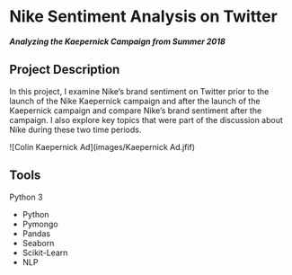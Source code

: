 # **Nike Sentiment Analysis on Twitter**
***Analyzing the Kaepernick Campaign from Summer 2018***

## Project Description
In this project, I examine Nike’s brand sentiment on Twitter prior to the launch of the Nike Kaepernick campaign and after the launch of the Kaepernick campaign and compare Nike’s brand sentiment after the campaign. I also explore key topics that were part of the discussion about Nike during these two time periods.

![Colin Kaepernick Ad](images/Kaepernick Ad.jfif) 


## Tools
Python 3
- Python
- Pymongo
- Pandas
- Seaborn
- Scikit-Learn
- NLP
